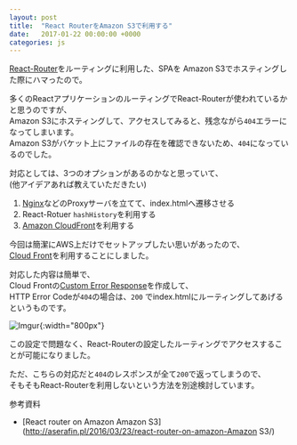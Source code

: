 ```yaml
---
layout: post
title:  "React RouterをAmazon S3で利用する"
date:   2017-01-22 00:00:00 +0000
categories: js
---
```


[React-Router](https://github.com/ReactTraining/react-router/tree/master/docs)をルーティングに利用した、SPAを 
Amazon S3でホスティングした際にハマったので。

多くのReactアプリケーションのルーティングでReact-Routerが使われているかと思うのですが、  
Amazon S3にホスティングして、アクセスしてみると、残念ながら`404`エラーになってしまいます。  
Amazon S3がバケット上にファイルの存在を確認できないため、`404`になっているのでした。  

対応としては、3つのオプションがあるのかなと思っていて、  
(他アイデアあれば教えていただきたい)

1. [Nginx](https://nginx.org)などのProxyサーバを立てて、index.htmlへ遷移させる
2. React-Rotuer `hashHistory`を利用する
3. [Amazon CloudFront](https://aws.amazon.com/cloudfront/)を利用する

今回は簡潔にAWS上だけでセットアップしたい思いがあったので、  
[Cloud Front](https://aws.amazon.com/cloudfront/)を利用することにしました。

対応した内容は簡単で、  
Cloud Frontの[Custom Error Response](http://docs.aws.amazon.com/AmazonCloudFront/latest/DeveloperGuide/custom-error-pages.html)を作成して、  
HTTP Error Codeが`404`の場合は、`200` でindex.htmlにルーティングしてあげるというものです。


![Imgur](http://i.imgur.com/He3lE12.png){:width="800px"}


この設定で問題なく、React-Routerの設定したルーティングでアクセスすることが可能になりました。

ただ、こちらの対応だと`404`のレスポンスが全て`200`で返ってしまうので、  
そもそもReact-Routerを利用しないという方法を別途検討しています。


参考資料 

* [React router on Amazon Amazon S3](http://aserafin.pl/2016/03/23/react-router-on-amazon-Amazon S3/)


